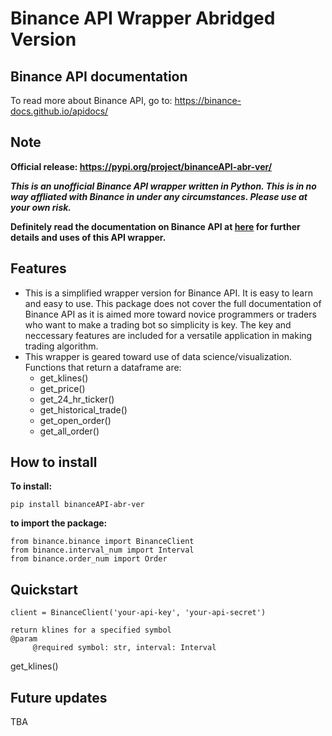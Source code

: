 ﻿# Binance API Wrapper Abridged Version
 
## Binance API documentation
  To read more about Binance API, go to: https://binance-docs.github.io/apidocs/
  
## Note

**Official release: https://pypi.org/project/binanceAPI-abr-ver/**

***This is an unofficial Binance API wrapper written in Python. This is in no way affliated with Binance in under any circumstances. Please use at your own risk.***

**Definitely read the documentation on Binance API at [here](https://binance-docs.github.io/apidocs/) for further details and uses of this API wrapper.**

## Features

* This is a simplified wrapper version for Binance API. It is easy to learn and easy to use. This package does not cover the full documentation of Binance API as it is aimed more toward novice programmers or traders who want to make a trading bot so simplicity is key. The key and neccessary features are included for a versatile application in making trading algorithm.
* This wrapper is geared toward use of data science/visualization. Functions that return a dataframe are:
     * get_klines()
     * get_price()
     * get_24_hr_ticker()
     * get_historical_trade()
     * get_open_order()
     * get_all_order()

## How to install

**To install:**

```
pip install binanceAPI-abr-ver
```

**to import the package:**

```
from binance.binance import BinanceClient
from binance.interval_num import Interval
from binance.order_num import Order
```

## Quickstart

```
client = BinanceClient('your-api-key', 'your-api-secret')
```

```
return klines for a specified symbol
@param
     @required symbol: str, interval: Interval
```
get_klines()

## Future updates

TBA
